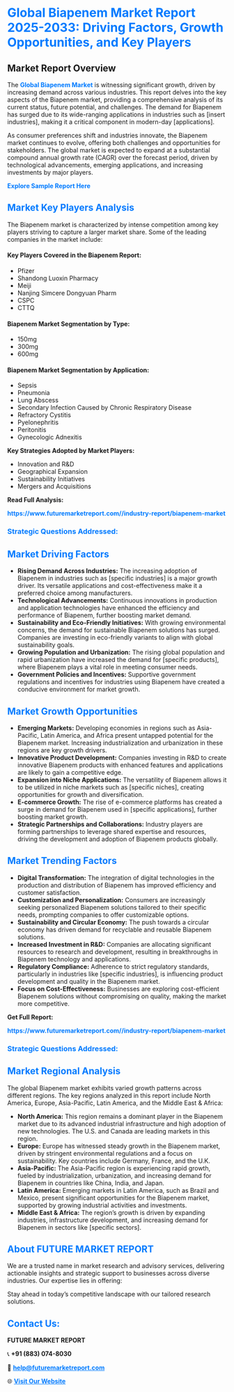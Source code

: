 <h1 style="color: #007BFF;">Global Biapenem Market Report 2025-2033: Driving Factors, Growth Opportunities, and Key Players</h1>

<section id="overview">
<h2>Market Report Overview</h2>
<p>The <a href="https://www.futuremarketreport.com//industry-report/biapenem-market" style="color: #007BFF; text-decoration: none;"><strong>Global Biapenem Market</strong></a> is witnessing significant growth, driven by increasing demand across various industries. This report delves into the key aspects of the Biapenem market, providing a comprehensive analysis of its current status, future potential, and challenges. The demand for Biapenem has surged due to its wide-ranging applications in industries such as [insert industries], making it a critical component in modern-day [applications].</p>
<p>As consumer preferences shift and industries innovate, the Biapenem market continues to evolve, offering both challenges and opportunities for stakeholders. The global market is expected to expand at a substantial compound annual growth rate (CAGR) over the forecast period, driven by technological advancements, emerging applications, and increasing investments by major players.</p>
</section>

<section id="overview">
<p><a href="https://www.futuremarketreport.com//request-sample/reportId=78200" style="color: #007BFF; text-decoration: none;"><strong>Explore Sample Report Here</strong></a></p>
</section>

<section id="key-players">
<h2 style="color: #007BFF;">Market Key Players Analysis</h2>
<p>The Biapenem market is characterized by intense competition among key players striving to capture a larger market share. Some of the leading companies in the market include:</p>
<h4>Key Players Covered in the Biapenem Report:</h4>
<ul><li>Pfizer</li><li>Shandong Luoxin Pharmacy</li><li>Meiji</li><li>Nanjing Simcere Dongyuan Pharm</li><li>CSPC</li><li>CTTQ</li></ul>
<h4>Biapenem Market Segmentation by Type:</h4>
<ul><li>150mg</li><li>300mg</li><li>600mg</li></ul>

<h4>Biapenem Market Segmentation by Application:</h4>
<ul><li>Sepsis</li><li>Pneumonia</li><li>Lung Abscess</li><li>Secondary Infection Caused by Chronic Respiratory Disease</li><li>Refractory Cystitis</li><li>Pyelonephritis</li><li>Peritonitis</li><li>Gynecologic Adnexitis</li></ul>
<p><strong>Key Strategies Adopted by Market Players:</strong></p>
<ul>
<li>Innovation and R&D</li>
<li>Geographical Expansion</li>
<li>Sustainability Initiatives</li>
<li>Mergers and Acquisitions</li>
</ul>
</section>

<section>
<p><strong>Read Full Analysis: </strong></p><a href="https://www.futuremarketreport.com//industry-report/biapenem-market" style="color: #007BFF; text-decoration: none;"><strong>https://www.futuremarketreport.com//industry-report/biapenem-market</strong></a>
<h3 style="color: #007BFF;">Strategic Questions Addressed:</h3>
</section>

<section id="driving-factors">
<h2 style="color: #007BFF;">Market Driving Factors</h2>
<ul>
<li><strong>Rising Demand Across Industries:</strong> The increasing adoption of Biapenem in industries such as [specific industries] is a major growth driver. Its versatile applications and cost-effectiveness make it a preferred choice among manufacturers.</li>
<li><strong>Technological Advancements:</strong> Continuous innovations in production and application technologies have enhanced the efficiency and performance of Biapenem, further boosting market demand.</li>
<li><strong>Sustainability and Eco-Friendly Initiatives:</strong> With growing environmental concerns, the demand for sustainable Biapenem solutions has surged. Companies are investing in eco-friendly variants to align with global sustainability goals.</li>
<li><strong>Growing Population and Urbanization:</strong> The rising global population and rapid urbanization have increased the demand for [specific products], where Biapenem plays a vital role in meeting consumer needs.</li>
<li><strong>Government Policies and Incentives:</strong> Supportive government regulations and incentives for industries using Biapenem have created a conducive environment for market growth.</li>
</ul>
</section>

<section id="growth-opportunities">
<h2 style="color: #007BFF;">Market Growth Opportunities</h2>
<ul>
<li><strong>Emerging Markets:</strong> Developing economies in regions such as Asia-Pacific, Latin America, and Africa present untapped potential for the Biapenem market. Increasing industrialization and urbanization in these regions are key growth drivers.</li>
<li><strong>Innovative Product Development:</strong> Companies investing in R&D to create innovative Biapenem products with enhanced features and applications are likely to gain a competitive edge.</li>
<li><strong>Expansion into Niche Applications:</strong> The versatility of Biapenem allows it to be utilized in niche markets such as [specific niches], creating opportunities for growth and diversification.</li>
<li><strong>E-commerce Growth:</strong> The rise of e-commerce platforms has created a surge in demand for Biapenem used in [specific applications], further boosting market growth.</li>
<li><strong>Strategic Partnerships and Collaborations:</strong> Industry players are forming partnerships to leverage shared expertise and resources, driving the development and adoption of Biapenem products globally.</li>
</ul>
</section>

<section id="trending-factors">
<h2 style="color: #007BFF;">Market Trending Factors</h2>
<ul>
<li><strong>Digital Transformation:</strong> The integration of digital technologies in the production and distribution of Biapenem has improved efficiency and customer satisfaction.</li>
<li><strong>Customization and Personalization:</strong> Consumers are increasingly seeking personalized Biapenem solutions tailored to their specific needs, prompting companies to offer customizable options.</li>
<li><strong>Sustainability and Circular Economy:</strong> The push towards a circular economy has driven demand for recyclable and reusable Biapenem solutions.</li>
<li><strong>Increased Investment in R&D:</strong> Companies are allocating significant resources to research and development, resulting in breakthroughs in Biapenem technology and applications.</li>
<li><strong>Regulatory Compliance:</strong> Adherence to strict regulatory standards, particularly in industries like [specific industries], is influencing product development and quality in the Biapenem market.</li>
<li><strong>Focus on Cost-Effectiveness:</strong> Businesses are exploring cost-efficient Biapenem solutions without compromising on quality, making the market more competitive.</li>
</ul>
</section>

<section>
<p><strong>Get Full Report: </strong></p><a href="https://www.futuremarketreport.com//industry-report/biapenem-market" style="color: #007BFF; text-decoration: none;"><strong>https://www.futuremarketreport.com//industry-report/biapenem-market</strong></a>
<h3 style="color: #007BFF;">Strategic Questions Addressed:</h3>
</section>


<section id="regional-analysis">
<h2 style="color: #007BFF;">Market Regional Analysis</h2>
<p>The global Biapenem market exhibits varied growth patterns across different regions. The key regions analyzed in this report include North America, Europe, Asia-Pacific, Latin America, and the Middle East & Africa:</p>
<ul>
<li><strong>North America:</strong> This region remains a dominant player in the Biapenem market due to its advanced industrial infrastructure and high adoption of new technologies. The U.S. and Canada are leading markets in this region.</li>
<li><strong>Europe:</strong> Europe has witnessed steady growth in the Biapenem market, driven by stringent environmental regulations and a focus on sustainability. Key countries include Germany, France, and the U.K.</li>
<li><strong>Asia-Pacific:</strong> The Asia-Pacific region is experiencing rapid growth, fueled by industrialization, urbanization, and increasing demand for Biapenem in countries like China, India, and Japan.</li>
<li><strong>Latin America:</strong> Emerging markets in Latin America, such as Brazil and Mexico, present significant opportunities for the Biapenem market, supported by growing industrial activities and investments.</li>
<li><strong>Middle East & Africa:</strong> The region’s growth is driven by expanding industries, infrastructure development, and increasing demand for Biapenem in sectors like [specific sectors].</li>
</ul>
</section>

<footer>
<h2 style="color: #007BFF;">About FUTURE MARKET REPORT</h2>
<p>We are a trusted name in market research and advisory services, delivering actionable insights and strategic support to businesses across diverse industries. Our expertise lies in offering:</p>

<p>Stay ahead in today’s competitive landscape with our tailored research solutions.</p>

<h2 style="color: #007BFF;">Contact Us:</h2>
<p><strong>FUTURE MARKET REPORT</strong></p>
<p>📞 <strong>+91 (883) 074-8030</strong></p>
<p>📧 <strong><a href="mailto:help@futuremarketreport.com" style="color: #007BFF;">help@futuremarketreport.com</a></strong></p>
<p>🌐 <strong><a href="https://www.futuremarketreport.com/" style="color: #007BFF;">Visit Our Website</a></strong></p>
</footer>